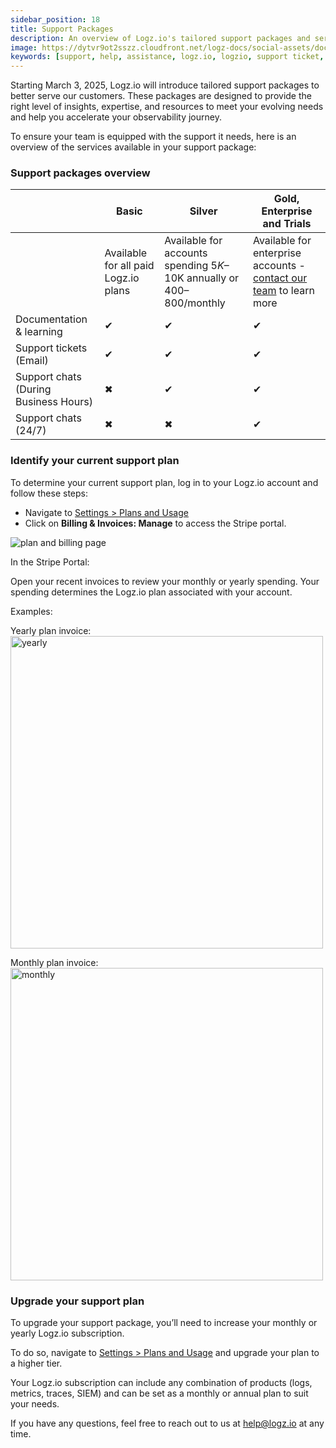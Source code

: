 ```yaml
---
sidebar_position: 18
title: Support Packages
description: An overview of Logz.io's tailored support packages and service levels.
image: https://dytvr9ot2sszz.cloudfront.net/logz-docs/social-assets/docs-social.jpg
keywords: [support, help, assistance, logz.io, logzio, support ticket, support chat, support plan]
---
```



Starting March 3, 2025, Logz.io will introduce tailored support packages to better serve our customers. These packages are designed to provide the right level of insights, expertise, and resources to meet your evolving needs and help you accelerate your observability journey.

To ensure your team is equipped with the support it needs, here is an overview of the services available in your support package:

<h3>Support packages overview</h3>

|  | **Basic** | **Silver** | **Gold, Enterprise and Trials** |
| --- | --- | --- | --- |
|  | Available for all paid Logz.io plans | Available for accounts spending $5K–$10K annually or $400–$800/monthly | Available for enterprise accounts - [contact our team](mailto:help@logz.io) to learn more |
| Documentation & learning | ✔ | ✔ | ✔ |
| Support tickets (Email) | ✔ | ✔ | ✔ |
| Support chats (During Business Hours) | ✖ | ✔ | ✔ |
| Support chats (24/7) | ✖ | ✖ | ✔ |

<h3> Identify your current support plan</h3>

To determine your current support plan, log in to your Logz.io account and follow these steps:

* Navigate to [Settings > Plans and Usage](https://app.logz.io/#/dashboard/settings/plan-and-billing/plan)
* Click on **Billing & Invoices: Manage** to access the Stripe portal.

![plan and billing page](https://dytvr9ot2sszz.cloudfront.net/logz-docs/plan-and-billing-manage.png)

In the Stripe Portal:

Open your recent invoices to review your monthly or yearly spending. Your spending determines the Logz.io plan associated with your account.

Examples:

Yearly plan invoice:
<img src="https://dytvr9ot2sszz.cloudfront.net/logz-docs/logzio-yearly-plan.png" alt="yearly" width="500"/>

Monthly plan invoice:
<img src="https://dytvr9ot2sszz.cloudfront.net/logz-docs/logzio-monthly-plan-jan.png" alt="monthly" width="500"/>



<h3>Upgrade your support plan</h3>

To upgrade your support package, you’ll need to increase your monthly or yearly Logz.io subscription.

To do so, navigate to [Settings > Plans and Usage](https://app.logz.io/#/dashboard/settings/plan-and-billing/plan) and upgrade your plan to a higher tier.

Your Logz.io subscription can include any combination of products (logs, metrics, traces, SIEM) and can be set as a monthly or annual plan to suit your needs.


If you have any questions, feel free to reach out to us at [help@logz.io](mailto:help@logz.io) at any time. 
